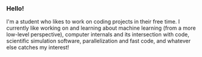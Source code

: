 ### Hello!
I'm a student who likes to work on coding projects in their free time. I currently like working on and learning about machine learning (from a more low-level perspective), computer internals and its intersection with code, scientific simulation software, parallelization and fast code, and whatever else catches my interest!
